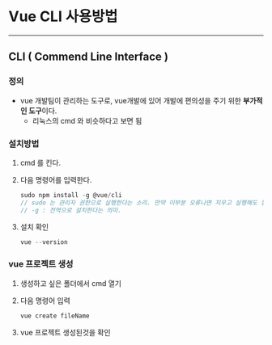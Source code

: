 # Vue CLI 사용방법

---

>

## CLI ( Commend Line Interface )

### 정의

-  vue 개발팀이 관리하는 도구로, vue개발에 있어 개발에 편의성을 주기 위한 **부가적인 도구**이다. 
   - 리눅스의 cmd 와 비슷하다고 보면 됨 


### 설치방법

1. cmd 를 킨다. 

2. 다음 명령어를 입력한다. 

   ```javascript
   sudo npm install -g @vue/cli
   // sudo 는 관리자 권한으로 실행한다는 소리. 만약 이부분 오류나면 지우고 실행해도 됨
   // -g : 전역으로 설치한다는 의미. 
   ```

3. 설치 확인

   ```javascript
   vue --version
   ```

### vue 프로젝트 생성

1. 생성하고 싶은 폴더에서 cmd 열기 

2. 다음 명령어 입력

   ```javascript
   vue create fileName
   ```

3. vue 프로젝트 생성된것을 확인

